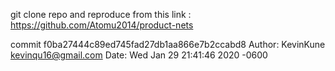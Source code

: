 
git clone repo and reproduce from this link :
https://github.com/Atomu2014/product-nets

commit f0ba27444c89ed745fad27db1aa866e7b2ccabd8
Author: KevinKune <kevinqu16@gmail.com>
Date:   Wed Jan 29 21:41:46 2020 -0600


